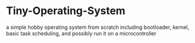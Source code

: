 # Tiny-Operating-System
a simple hobby operating system from scratch including bootloader, kernel, basic task scheduling, and possibly run it on a microcontroller
